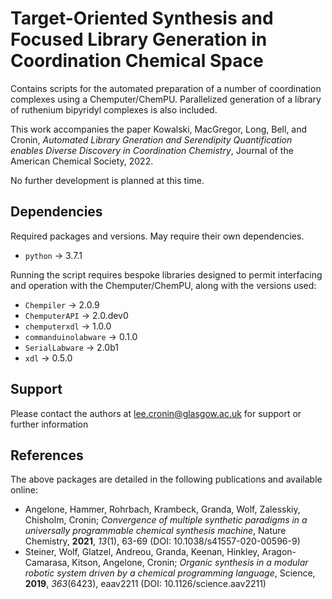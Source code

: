# Target-Oriented Synthesis and Focused Library Generation in Coordination Chemical Space

Contains scripts for the automated preparation of a number of coordination complexes using a Chemputer/ChemPU. Parallelized generation of a library of ruthenium bipyridyl complexes is also included.

This work accompanies the paper Kowalski, MacGregor, Long, Bell, and Cronin, *Automated Library Gneration and Serendipity Quantification enables Diverse Discovery in Coordination Chemistry*, Journal of the American Chemical Society, 2022.

No further development is planned at this time.

## Dependencies
Required packages and versions. May require their own dependencies.
* ```python``` -> 3.7.1

Running the script requires bespoke libraries designed to permit interfacing and operation with the Chemputer/ChemPU, along with the versions used:
* ```Chempiler``` -> 2.0.9
* ```ChemputerAPI``` -> 2.0.dev0
* ```chemputerxdl``` -> 1.0.0
* ```commanduinolabware``` -> 0.1.0
* ```SerialLabware``` -> 2.0b1
* ```xdl``` -> 0.5.0

## Support

Please contact the authors at lee.cronin@glasgow.ac.uk for support or further information

## References

The above packages are detailed in the following publications and available online:
* Angelone, Hammer, Rohrbach, Krambeck, Granda, Wolf, Zalesskiy, Chisholm, Cronin; *Convergence of multiple synthetic paradigms in a universally programmable chemical synthesis machine*, Nature Chemistry, **2021**, *13*(1), 63-69 (DOI: 10.1038/s41557-020-00596-9)
* Steiner, Wolf, Glatzel, Andreou, Granda, Keenan, Hinkley, Aragon-Camarasa, Kitson, Angelone, Cronin; *Organic synthesis in a modular robotic system driven by a chemical programming language*, Science, **2019**, *363*(6423), eaav2211 (DOI: 10.1126/science.aav2211)
